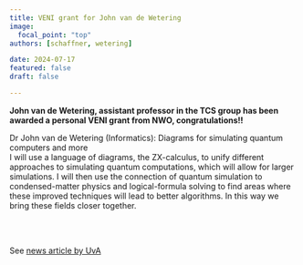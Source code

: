 ```yaml
---
title: VENI grant for John van de Wetering
image:
  focal_point: "top"
authors: [schaffner, wetering]

date: 2024-07-17
featured: false
draft: false

---
```


**John van de Wetering, assistant professor in the TCS group has been awarded a personal VENI grant from NWO, congratulations!!**

 <!--more-->
Dr John van de Wetering (Informatics): Diagrams for simulating quantum computers and more
<br>
I will use a language of diagrams, the ZX-calculus, to unify different approaches to simulating quantum computations, which will allow for larger simulations. I will then use the connection of quantum simulation to condensed-matter physics and logical-formula solving to find areas where these improved techniques will lead to better algorithms. In this way we bring these fields closer together.

<br><br>

See [news article by UvA](https://www.uva.nl/en/content/news/news/2024/07/veni-grants-for-19-uva-and-amsterdam-umc-researchers.html)
